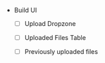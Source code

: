 - Build UI
    - [ ] Upload Dropzone
    - [ ] Uploaded Files Table
    - [ ] Previously uploaded files












